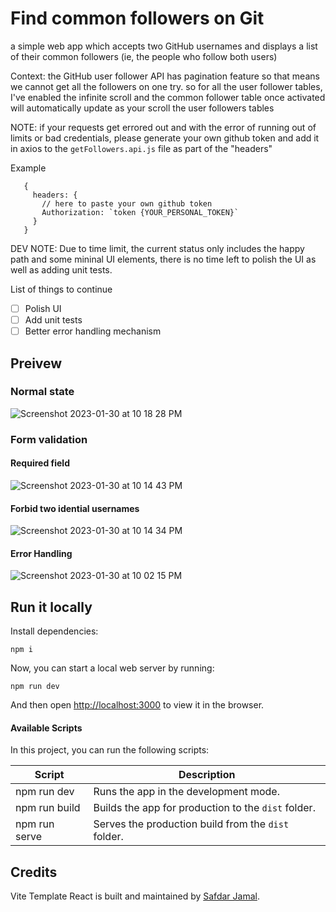 # Find common followers on Git

a simple web app which accepts two GitHub usernames and displays a list of their common followers (ie, the people who follow both users)

Context: the GitHub user follower API has pagination feature so that means we cannot get all the followers on one try. so for all the user follower tables, I've enabled the infinite scroll and the common follower table once activated will automatically update as your scroll the user followers tables

NOTE: if your requests get errored out and with the error of running out of limits or bad credentials, please generate your own github token and add it in axios to the `getFollowers.api.js` file as part of the "headers"

Example

```
   {
     headers: {
       // here to paste your own github token
       Authorization: `token {YOUR_PERSONAL_TOKEN}`
     }
   }
```

DEV NOTE: Due to time limit, the current status only includes the happy path and some mininal UI elements, there is no time left to polish the UI as well as adding unit tests. 

List of things to continue
- [ ] Polish UI
- [ ] Add unit tests
- [ ] Better error handling mechanism

## Preivew

### Normal state

![Screenshot 2023-01-30 at 10 18 28 PM](https://user-images.githubusercontent.com/3356603/215654425-a2c581cc-84fa-48c8-be5e-0b3ecae373bc.png)

### Form validation

#### Required field

![Screenshot 2023-01-30 at 10 14 43 PM](https://user-images.githubusercontent.com/3356603/215653934-15bbef45-3ed6-48d2-902b-d41a75150551.png)

#### Forbid two idential usernames

![Screenshot 2023-01-30 at 10 14 34 PM](https://user-images.githubusercontent.com/3356603/215653936-d14ae222-7b26-42b4-9212-04dde3832029.png)

#### Error Handling

![Screenshot 2023-01-30 at 10 02 15 PM](https://user-images.githubusercontent.com/3356603/215653750-7b0aa595-0c1c-48f6-9114-7238e48cafb1.png)

## Run it locally

Install dependencies:

```
npm i
```

Now, you can start a local web server by running:

```
npm run dev
```

And then open <http://localhost:3000> to view it in the browser.

#### Available Scripts

In this project, you can run the following scripts:

| Script        | Description                                         |
| ------------- | --------------------------------------------------- |
| npm run dev   | Runs the app in the development mode.               |
| npm run build | Builds the app for production to the `dist` folder. |
| npm run serve | Serves the production build from the `dist` folder. |

## Credits

Vite Template React is built and maintained by [Safdar Jamal](https://safdarjamal.github.io).

